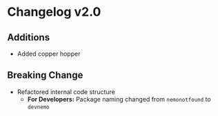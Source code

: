 # Changelog v2.0

## Additions
- Added copper hopper

## Breaking Change
- Refactored internal code structure
    - **For Developers:** Package naming changed from `nemonotfound` to `devnemo`